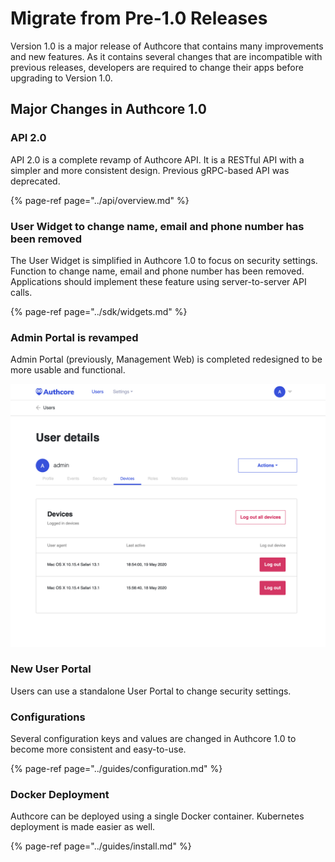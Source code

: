 # Migrate from Pre-1.0 Releases

Version 1.0 is a major release of Authcore that contains many improvements and new features. As it contains several changes that are incompatible with previous releases, developers are required to change their apps before upgrading to Version 1.0.

## Major Changes in Authcore 1.0

### API 2.0

API 2.0 is a complete revamp of Authcore API. It is a RESTful API with a simpler and more consistent design. Previous gRPC-based API was deprecated.

{% page-ref page="../api/overview.md" %}

### User Widget to change name, email and phone number has been removed

The User Widget is simplified in Authcore 1.0 to focus on security settings. Function to change name, email and phone number has been removed. Applications should implement these feature using server-to-server API calls.

{% page-ref page="../sdk/widgets.md" %}

### Admin Portal is revamped

Admin Portal \(previously, Management Web\) is completed redesigned to be more usable and functional.

![Revamped Admin Portal](../.gitbook/assets/image%20%284%29.png)

### New User Portal

Users can use a standalone User Portal to change security settings.

### Configurations

Several configuration keys and values are changed in Authcore 1.0 to become more consistent and easy-to-use.

{% page-ref page="../guides/configuration.md" %}

### Docker Deployment

Authcore can be deployed using a single Docker container. Kubernetes deployment is made easier as well.

{% page-ref page="../guides/install.md" %}

















